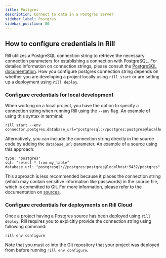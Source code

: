 ```yaml
---
title: Postgres
description: Connect to data in a Postgres server
sidebar_label: Postgres
sidebar_position: 80
---
```


<!-- WARNING: There are links to this page in source code. If you move it, find and replace the links and consider adding a redirect in docusaurus.config.js. -->

## How to configure credentials in Rill

Rill utilizes a PostgreSQL connection string to retrieve the necessary connection parameters for establishing a connection with PostgreSQL. For detailed information on connection strings, please consult the [PostgreSQL documentation](https://www.postgresql.org/docs/current/libpq-connect.html#LIBPQ-CONNSTRING).
How you configure postgres connection string depends on whether you are developing a project locally using `rill start` or are setting up a deployment using `rill deploy`.

### Configure credentials for local development

When working on a local project, you have the option to specify a connection string when running Rill using the `--env` flag.
An example of using this syntax in terminal:
```
rill start --env connector.postgres.database_url="postgresql://postgres:postgres@localhost:5432/postgres"
```

Alternatively, you can include the connection string directly in the source code by adding the `database_url` parameter. 
An example of a source using this approach:
```
type: "postgres"
sql: "select * from my_table"
database_url: "postgresql://postgres:postgres@localhost:5432/postgres"
```
This approach is less recommended because it places the connection string (which may contain sensitive information like passwords) in the source file, which is committed to Git. For more information, please refer to the documentation on [sources](../../reference/project-files/index.md).

### Configure credentials for deployments on Rill Cloud

Once a project having a Postgres source has been deployed using `rill deploy`, Rill requires you to explicitly provide the connection string using following command:
```
rill env configure
```
Note that you must `cd` into the Git repository that your project was deployed from before running `rill env configure`.

